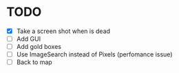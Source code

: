 TODO
====

- [x] Take a screen shot when is dead
- [ ] Add GUI
- [ ] Add gold boxes
- [ ] Use ImageSearch instead of Pixels (perfomance issue)
- [ ] Back to map